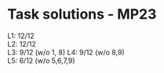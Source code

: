 # Task solutions - MP23

L1: 12/12       
L2: 12/12       
L3: 9/12 (w/o 1, 8)
L4: 9/12 (w/o 8,9)          
L5: 6/12 (w/o 5,6,7,9)              